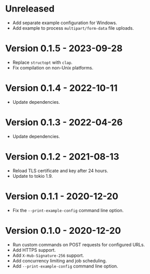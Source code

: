 # Unreleased

* Add separate example configuration for Windows.
* Add example to process `multipart/form-data` file uploads.

# Version 0.1.5 - 2023-09-28

* Replace `structopt` with `clap`.
* Fix compilation on non-Unix platforms.

# Version 0.1.4 - 2022-10-11

* Update dependencies.

# Version 0.1.3 - 2022-04-26

* Update dependencies.

# Version 0.1.2 - 2021-08-13

* Reload TLS certificate and key after 24 hours.
* Update to tokio 1.9.

# Version 0.1.1 - 2020-12-20

* Fix the `--print-example-config` command line option.


# Version 0.1.0 - 2020-12-20

* Run custom commands on POST requests for configured URLs.
* Add HTTPS support.
* Add `X-Hub-Signature-256` support.
* Add concurrency limiting and job scheduling.
* Add `--print-example-config` command line option.
